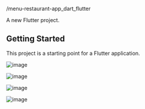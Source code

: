 /menu-restaurant-app_dart_flutter

A new Flutter project.

## Getting Started

This project is a starting point for a Flutter application.


![image](https://github.com/T0XT/menu-restaurant-app_dart_flutterr/assets/149956522/c9f1cb9c-62f6-4d63-addf-94f2ae191f5d)



![image](https://github.com/T0XT/menu-restaurant-app_dart_flutterr/assets/149956522/f18837da-7030-4cc7-bfce-846730f23044)


![image](https://github.com/T0XT/menu-restaurant-app_dart_flutterr/assets/149956522/80f639d7-c802-4311-ab5b-f7ebf3386c37)


![image](https://github.com/T0XT/menu-restaurant-app_dart_flutterr/assets/149956522/789505ec-1b74-496f-9f32-2eaa2a56c752)












